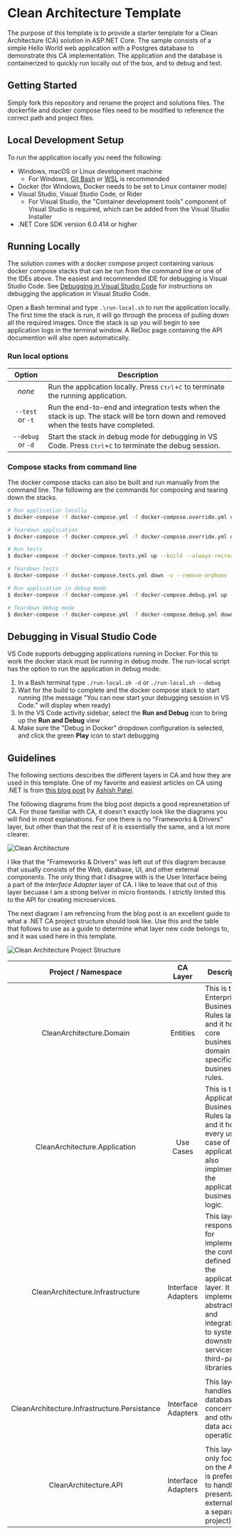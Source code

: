 # Clean Architecture Template

The purpose of this template is to provide a starter template for a Clean Architecture (CA) solution in ASP.NET Core. The sample consists of a simple Hello World web application with a Postgres database to demonstrate this CA implementation. The application and the database is containerized to quickly run locally out of the box, and to debug and test.

## Getting Started

Simply fork this repository and rename the project and solutions files. The dockerfile and docker compose files need to be modified to reference the correct path and project files.

## Local Development Setup

To run the application locally you need the following:

* Windows, macOS or Linux development machine
  - For Windows, [Git Bash](https://git-scm.com/download/win) or [WSL](https://learn.microsoft.com/en-us/windows/wsl/install) is recommended
* Docker (for Windows, Docker needs to be set to Linux container mode)
* Visual Studio, Visual Studio Code, or Rider
  - For Visual Studio, the "Container development tools" component of Visual Studio is required, which can be added from the Visual Studio Installer
* .NET Core SDK version 6.0.414 or higher

## Running Locally

The solution comes with a docker compose project containing various docker compose stacks that can be run from the command line or one of the IDEs above. The easiest and recommended IDE for debugging is Visual Studio Code. See [Debugging in Visual Studio Code](#debugging-in-visual-studio-code) for instructions on debugging the application in Visual Studio Code.

Open a Bash terminal and type `.\run-local.sh` to run the application locally. The first time the stack is run, it will go through the process of pulling down all the required images. Once the stack is up you will begin to see application logs in the terminal window. A ReDoc page containing the API documention will also open automatically.

### Run local options

|Option|Description|
|:--:|---------|
|_none_|Run the application locally. Press <kbd>Ctrl</kbd>+<kbd>C</kbd> to terminate the running application.|
|`--test` or `-t`|Run the end-to-end and integration tests when the stack is up. The stack will be torn down and removed when the tests have completed.|
|`--debug` or `-d`|Start the stack in debug mode for debugging in VS Code. Press <kbd>Ctrl</kbd>+<kbd>C</kbd> to terminate the debug session.|

### Compose stacks from command line

The docker compose stacks can also be built and run manually from the command line. The following are the commands for composing and tearing down the stacks.

```bash
# Run application locally
$ docker-compose -f docker-compose.yml -f docker-compose.override.yml up --build --always-recreate-deps

# Teardown application
$ docker-compose -f docker-compose.yml -f docker-compose.override.yml down -v --remove-orphans

# Run tests
$ docker-compose -f docker-compose.tests.yml up --build --always-recreate-deps

# Teardown tests
$ docker-compose -f docker-compose.tests.yml down -v --remove-orphans

# Run application in debug mode
$ docker-compose -f docker-compose.yml -f docker-compose.debug.yml up --build --always-recreate-deps

# Teardown debug mode
$ docker-compose -f docker-compose.yml -f docker-compose.debug.yml down -v --remove-orphans
```

## Debugging in Visual Studio Code

VS Code supports debugging applications running in Docker. For this to work the docker stack must be running in debug mode. The run-local script has the option to run the application in debug mode.

1) In a Bash terminal type `./run-local.sh -d` or `./run-local.sh --debug`
2) Wait for the build to complete and the docker compose stack to start running (the message "You can now start your debugging session in VS Code." will display when ready)
3) In the VS Code activity sidebar, select the **Run and Debug** icon to bring up the **Run and Debug** view
4) Make sure the "Debug in Docker" dropdown configuration is selected, and click the green **Play** icon to start debugging

## Guidelines

The following sections describes the different layers in CA and how they are used in this template. One of my favorite and easiest articles on CA using .NET is from [this blog post](https://medium.com/dotnet-hub/clean-architecture-with-dotnet-and-dotnet-core-aspnetcore-overview-introduction-getting-started-ec922e53bb97) by [Ashish Patel](https://medium.com/@iamaashishpatel).

The following diagrams from the blog post depicts a good represnetation of CA. For those familiar with CA, it doesn't exactly look like the diagrams you will find in most explanations. For one there is no "Frameworks & Drivers" layer, but other than that the rest of it is essentially the same, and a lot more clearer.

![Clean Architecture](https://miro.medium.com/v2/resize:fit:720/format:webp/1*GiykAevGwTtP_6LQ1CB1Ug.png)

I like that the "Frameworks & Drivers" was left out of this diagram because that usually consists of the Web, database, UI, and other external components. The only thing that I disagree with is the User Interface being a part of the _Interface Adapter_ layer of CA. I like to leave that out of this layer becuase I am a strong beliver in micro frontends. I strictly limited this to the API for creating microservices.

The next diagram I am refrencing from the blog post is an excellent guide to what a .NET CA project structure should look like. Use this and the table that follows to use as a guide to determine what layer new code belongs to, and it was used here in this template.

![Clean Architecture Project Structure](https://miro.medium.com/v2/resize:fit:720/format:webp/1*Vk7quy-rCWYom9kJ00V4sw.png)

|Project / Namespace |CA Layer|Description|Implements|
|:--:|:--:|---------|---------|
|CleanArchitecture.Domain|Entities|This is the Enterprise Business Rules layer, and it holds core business or domain specific business rules.|<ul><li>Entities</li><li>Aggregates</li><li>Value objects</li><li>Domain events</li><li>Enum</li><li>Constants</li></ul>|
|CleanArchitecture.Application|Use Cases|This is the Application Business Rules layer, and it holds every use case of the application. It also implments the application business logic.|<ul><li>Abstractions/Contracts</li><li>Application Services/Handlers</li><li>DTO objects</li><li>Mappers</li><li>Validators</li><li>Exceptions</li><li>Behaviors</li><li>Specifications</li></ul>|
|CleanArchitecture.Infrastructure|Interface Adapters|This layer is responsible for implementing the contracts defined in the application layer. It also implements abstractions and integrations to systems, downstream services, and third-party libraries.|<ul><li>Identity services</li><li>File storage</li><li>Queue storate</li><li>Notification services</li><li>Other third-party services</li></ul>|
|CleanArchitecture.Infrastructure.Persistance|Interface Adapters|This layer handles database concerns and other data access operations.|<ul><li>ORM</li><li>Data connectors</li><li>Repositories</li><li>Data seeding</li><li>Data migrations</li><li>Caching</li></ul>|
|CleanArchitecture.API|Interface Adapters|This layer only focuses on the API. It is preferred to handle the presentation externally (or a separate project).|<ul><li>API controllers</li><li>Requests/Responses</li><li>Middleware</li><li>Filters/Attributes</li><li>Web/API utilities</li></ul>|